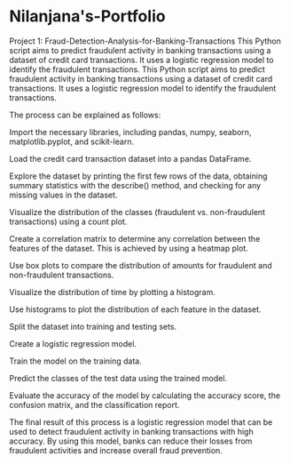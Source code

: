 # Nilanjana's-Portfolio
Project 1: Fraud-Detection-Analysis-for-Banking-Transactions
This Python script aims to predict fraudulent activity in banking transactions using a dataset of credit card transactions. It uses a logistic regression model to identify the fraudulent transactions. This Python script aims to predict fraudulent activity in banking transactions using a dataset of credit card transactions. It uses a logistic regression model to identify the fraudulent transactions.

The process can be explained as follows:

Import the necessary libraries, including pandas, numpy, seaborn, matplotlib.pyplot, and scikit-learn.

Load the credit card transaction dataset into a pandas DataFrame.

Explore the dataset by printing the first few rows of the data, obtaining summary statistics with the describe() method, and checking for any missing values in the dataset.

Visualize the distribution of the classes (fraudulent vs. non-fraudulent transactions) using a count plot.

Create a correlation matrix to determine any correlation between the features of the dataset. This is achieved by using a heatmap plot.

Use box plots to compare the distribution of amounts for fraudulent and non-fraudulent transactions.

Visualize the distribution of time by plotting a histogram.

Use histograms to plot the distribution of each feature in the dataset.

Split the dataset into training and testing sets.

Create a logistic regression model.

Train the model on the training data.

Predict the classes of the test data using the trained model.

Evaluate the accuracy of the model by calculating the accuracy score, the confusion matrix, and the classification report.

The final result of this process is a logistic regression model that can be used to detect fraudulent activity in banking transactions with high accuracy. By using this model, banks can reduce their losses from fraudulent activities and increase overall fraud prevention.
